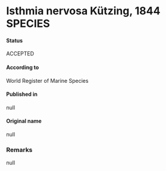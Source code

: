 Isthmia nervosa Kützing, 1844 SPECIES
=======

#### Status
ACCEPTED

#### According to
World Register of Marine Species

#### Published in
null

#### Original name
null

### Remarks
null